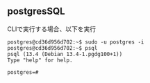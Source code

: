 ## postgresSQL

CLIで実行する場合、以下を実行
```
postgres@cd36d956d702:~$ sudo -u postgres -i
postgres@cd36d956d702:~$ psql
psql (13.4 (Debian 13.4-1.pgdg100+1))
Type "help" for help.

postgres=# 
```